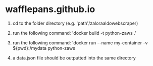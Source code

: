 # wafflepans.github.io

1. cd to the folder directory (e.g. 'path'/zaloraaldowebscraper)

2. run the following command: 'docker build -t python-zaws .'

3. run the following command: 'docker run --name my-container -v ${pwd}:/mydata python-zaws

4. a data.json file should be outputted into the same directory
